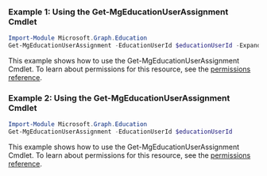 ### Example 1: Using the Get-MgEducationUserAssignment Cmdlet
```powershell
Import-Module Microsoft.Graph.Education
Get-MgEducationUserAssignment -EducationUserId $educationUserId -ExpandProperty "submissions" 
```
This example shows how to use the Get-MgEducationUserAssignment Cmdlet.
To learn about permissions for this resource, see the [permissions reference](/graph/permissions-reference).
### Example 2: Using the Get-MgEducationUserAssignment Cmdlet
```powershell
Import-Module Microsoft.Graph.Education
Get-MgEducationUserAssignment -EducationUserId $educationUserId
```
This example shows how to use the Get-MgEducationUserAssignment Cmdlet.
To learn about permissions for this resource, see the [permissions reference](/graph/permissions-reference).
